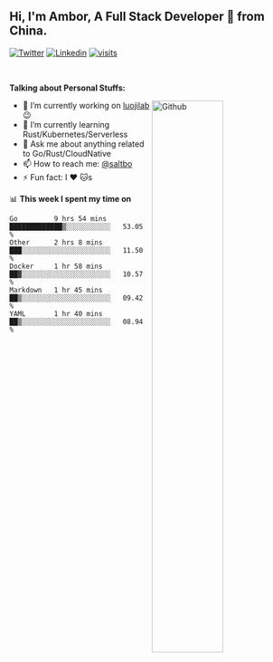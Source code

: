 ## Hi, I'm Ambor, A Full Stack Developer 🚀 from China.

[![Twitter](https://img.shields.io/badge/-saltbo-1ca0f1?style=flat&logo=twitter&logoColor=white)](https://twitter.com/rdsaltbo)
[![Linkedin](https://img.shields.io/badge/-saltbo-blue?style=flat&logo=Linkedin&logoColor=white)](https://www.linkedin.com/in/saltbo/)
[![visits](https://visitor.vercel.app/page/saltbo?color=light-green)](https://github.com/saltbo/)

&nbsp;  

**Talking about Personal Stuffs:**
<!-- Any image aligned to the right. Beware the width  -->
<img width="50%" align="right" alt="Github" src="https://raw.githubusercontent.com/saltbo/saltbo/master/images/git-header.svg" />

- 🔭 I’m currently working on [luojilab](https://github.com/luojilab) :wink:
- 🌱 I’m currently learning Rust/Kubernetes/Serverless
- 💬 Ask me about anything related to Go/Rust/CloudNative
- 📫 How to reach me: [@saltbo](https://twitter.com/rdsaltbo)
- ⚡ Fun fact: I :heart: :cat:s


📊 **This week I spent my time on**
<!--START_SECTION:waka-->
```text
Go         9 hrs 54 mins   █████████████▒░░░░░░░░░░░   53.05 % 
Other      2 hrs 8 mins    ███░░░░░░░░░░░░░░░░░░░░░░   11.50 % 
Docker     1 hr 58 mins    ██▓░░░░░░░░░░░░░░░░░░░░░░   10.57 % 
Markdown   1 hr 45 mins    ██▒░░░░░░░░░░░░░░░░░░░░░░   09.42 % 
YAML       1 hr 40 mins    ██▒░░░░░░░░░░░░░░░░░░░░░░   08.94 % 
```
<!--END_SECTION:waka-->
